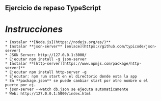 ## Ejercicio de repaso TypeScript 
# *Instrucciones*
    * Instalar **[Node.js](https://nodejs.org/es/)**
    * Instalar **json-server** [enlace](https://github.com/typicode/json-server)
    * JSON Server: http://127.0.0.1:3000/
    * Ejecutar npm install -g json-server
    * Instalar **[http-server](https://www.npmjs.com/package/http-server)**
    * Ejecutar npm install http-server -g
    * Ejecutar: npm run start en el directorio donde esta la app
    * En **package.json** se puede cambiar start por otro nombre o el puerto por ej.
    * json-server --watch db.json se ejecuta automaticamente
    * Web: http://127.0.0.1:5000/index.html

